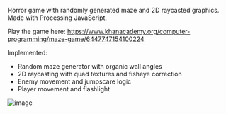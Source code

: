 Horror game with randomly generated maze and 2D raycasted graphics. Made with Processing JavaScript.

Play the game here: https://www.khanacademy.org/computer-programming/maze-game/6447747154100224

Implemented:
- Random maze generator with organic wall angles
- 2D raycasting with quad textures and fisheye correction
- Enemy movement and jumpscare logic
- Player movement and flashlight

![image](https://github.com/user-attachments/assets/0b4aa34f-a73f-45bf-84f6-e20ff908edd2)

